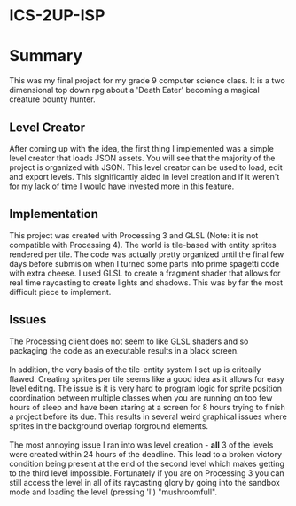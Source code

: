 # ICS-2UP-ISP
<h1>Summary</h1>
This was my final project for my grade 9 computer science class. It is a two dimensional top down rpg about a 'Death Eater' becoming a magical creature bounty hunter.

<h2>Level Creator</h2>
After coming up with the idea, the first thing I implemented was a simple level creator that loads JSON assets. You will see that the majority of the project is organized with JSON. This level creator can be used to load, edit and export levels. This significantly aided in level creation and if it weren't for my lack of time I would have invested more in this feature. 

<h2>Implementation</h2>
This project was created with Processing 3 and GLSL (Note: it is not compatible with Processing 4). The world is tile-based with entity sprites rendered per tile. The code was actually pretty organized until the final few days before submision when I turned some parts into prime spagetti code with extra cheese. I used GLSL to create a fragment shader that allows for real time raycasting to create lights and shadows. This was by far the most difficult piece to implement.

<h2>Issues</h2>
The Processing client does not seem to like GLSL shaders and so packaging the code as an executable results in a black screen.<br/><br/>
In addition, the very basis of the tile-entity system I set up is critcally flawed. Creating sprites per tile seems like a good idea as it allows for easy level editing. The issue is it is very hard to program logic for sprite position coordination between multiple classes when you are running on too few hours of sleep and have been staring at a screen for 8 hours trying to finish a project before its due. This results in several weird graphical issues where sprites in the background overlap forground elements.<br/><br/>
The most annoying issue I ran into was level creation - <strong>all</strong> 3 of the levels were created within 24 hours of the deadline. This lead to a broken victory condition being present at the end of the second level which makes getting to the third level impossible. Fortunately if you are on Processing 3 you can still access the level in all of its raycasting glory by going into the sandbox mode and loading the level (pressing 'l') "mushroomfull".

